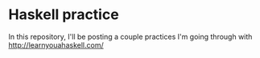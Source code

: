 # Haskell practice

In this repository, I'll be posting a couple practices I'm going through with http://learnyouahaskell.com/

